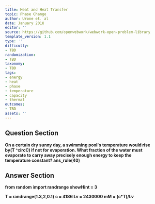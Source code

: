 ```yaml
---
title: Heat and Heat Transfer
topic: Phase Change
author: Urone et. al
date: January 2018
editor: ''
source: https://github.com/openwebwork/webwork-open-problem-library
template_version: 1.1
type: ''
difficulty:
- TBD
randomization:
- TBD
taxonomy:
- TBD
tags:
- energy
- heat
- phase
- temperature
- capacity
- thermal
outcomes:
- TBD
assets: ''
---
```


## Question Section 

<b>
On a certain dry sunny day, a swimming pool's temperature would rise by(T ^circC) if not for evaporation. What fraction of the water must evaporate to carry away precisely enough energy to keep the temperature constant?
ans_rule(40)



## Answer Section

from random import randrange
showHint = 3

T = randrange(1.3,2,0.1)
c = 4186
Lv = 2430000
mM = (c*T)/Lv